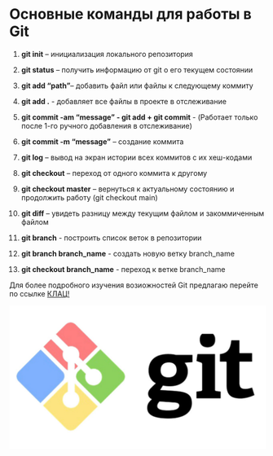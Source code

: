 # **Основные команды для работы в Git** #

1. **git init** – инициализация локального репозитория

2. **git status** – получить информацию от git о его текущем состоянии

3. **git add “path”**– добавить файл или файлы к следующему коммиту

4. **git add .**  - добавляет все файлы в проекте в отслеживание

5. **git commit -am “message” - git add + git commit** -  (Работает только после 1-го ручного добавления в отслеживание)

6. **git commit -m “message”** – создание коммита

7. **git log** – вывод на экран истории всех коммитов с их хеш-кодами

8. **git checkout** – переход от одного коммита к другому

9. **git checkout master** – вернуться к актуальному состоянию и продолжить работу (git checkout main)

10. **git diff** – увидеть разницу между текущим файлом и закоммиченным файлом

11. **git branch** - построить список веток в репозитории

12. **git branch branch_name** - создать новую ветку branch_name 

13. **git checkout branch_name** - переход к ветке branch_name

Для более подробного изучения возиожностей Git предлагаю перейте по ссылке [КЛАЦ!](https://habr.com/ru/articles/541258/)

![git_picture](git.jpg)




